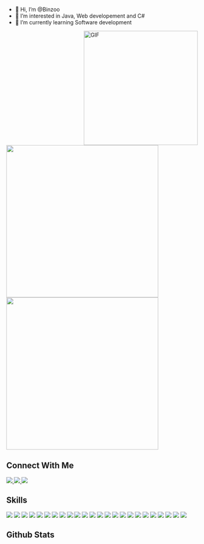 - 👋 Hi, I’m @Binzoo
- 👀 I’m interested in Java, Web developement and C#
- 🌱 I’m currently learning Software development 


<img align="right" alt="GIF" src="https://media4.giphy.com/media/RbDKaczqWovIugyJmW/giphy.gif" width=300 />

<img src="https://img.shields.io/badge/-Pratik%20Neupane.-black?style=for-the-badge" width=400>

<img src="https://img.shields.io/badge/-Fullstack%20MERN%20Developer%20-black?style=for-the-badge" width=400>

<h2>Connect With Me</h2>

<a href="mailto:binamrathapa015@gmail.com">
  <img src="https://img.shields.io/badge/Proton%20Mail-6d4bfe?style=for-the-badge&logo=protonmail&logoColor=white">
</a> 
<a href="https://www.facebook.com/binamra.thapa.96/">
  <img src="https://img.shields.io/badge/Facebook-1877F2?style=for-the-badge&logo=facebook&logoColor=white">
</a> 
<a href="https://www.linkedin.com/in/binamra-thapa-5405ba23b/">
  <img src="https://img.shields.io/badge/Linkedin-1877F2?style=for-the-badge&logo=linkedin&logoColor=white">
</a> 
<!-- <a href="https://twitter.com/lordhendrix_17">
  <img src="https://img.shields.io/badge/Twitter-1DA1F2?style=for-the-badge&logo=twitter&logoColor=white">
</a> -->

## Skills

![](https://img.shields.io/badge/HTML5-E34F26?style=for-the-badge&logo=html5&logoColor=white)
![](https://img.shields.io/badge/CSS3-1572B6?style=for-the-badge&logo=css3&logoColor=white)
![](https://img.shields.io/badge/Bootstrap-7765ea?style=for-the-badge&logo=bootstrap&logoColor=white)
![](https://img.shields.io/badge/Tailwind-fff?style=for-the-badge&logo=tailwind-css&logoColor=38b8d6)
![](https://img.shields.io/badge/Sass-c26191?style=for-the-badge&logo=sass&logoColor=white)
![](https://img.shields.io/badge/JavaScript-F7DF1E?style=for-the-badge&logo=javascript&logoColor=black)
![](https://img.shields.io/badge/React-20232A?style=for-the-badge&logo=react&logoColor=61DAFB)
![](https://img.shields.io/badge/Next.js-fff?style=for-the-badge&logo=nextdotjs&logoColor=000)
![](https://img.shields.io/badge/Node.js-339933?style=for-the-badge&logo=nodedotjs&logoColor=white)
![](https://img.shields.io/badge/Express.js-000000?style=for-the-badge&logo=express&logoColor=white)
![](https://img.shields.io/badge/TypeScript-007ACC?style=for-the-badge&logo=typescript&logoColor=white)
![](https://img.shields.io/badge/PostgreSQL-316192?style=for-the-badge&logo=postgresql&logoColor=white)
![](https://img.shields.io/badge/MongoDB-4EA94B?style=for-the-badge&logo=mongodb&logoColor=white)
![](https://img.shields.io/badge/Amazon_AWS-232F3E?style=for-the-badge&logo=amazon-aws&logoColor=white)
![](https://img.shields.io/badge/GraphQL-e00097?style=for-the-badge&logo=graphql&logoColor=white)
![](https://img.shields.io/badge/GitHub_Actions-2088FF?style=for-the-badge&logo=github-actions&logoColor=white)
![](https://img.shields.io/badge/Arch_Linux-1793D1?style=for-the-badge&logo=arch-linux&logoColor=white)
![](https://img.shields.io/badge/Ubuntu-E95420?style=for-the-badge&logo=ubuntu&logoColor=white)
![](https://img.shields.io/badge/Python-3776AB?style=for-the-badge&logo=python&logoColor=white)
![](https://img.shields.io/badge/Git-F05032?style=for-the-badge&logo=git&logoColor=white)
![](https://img.shields.io/badge/Bash-030303?style=for-the-badge&logo=shell&logoColor=white)
![](https://img.shields.io/badge/Nginx-45923a?style=for-the-badge&logo=nginx&logoColor=white)
![](https://img.shields.io/badge/VS_Code-3ea5ea?style=for-the-badge&logo=visualstudiocode&logoColor=white)
![](https://img.shields.io/badge/vim-449132?style=for-the-badge&logo=vim&logoColor=white)

## Github Stats
<!--<p>
<img width="780px" align="center" src="https://github-readme-streak-stats.herokuapp.com/?user=pratikneupane&theme=chartreuse-dark&hide_border=true&include_all_commits=True&count_private=true" alt="pratikneupane" />
</p>



<img src="https://github-readme-stats.vercel.app/api?username=pratikneupane&theme=chartreuse-dark&hide_border=true&count_private=true&show_icons=true" height=200>  
<img src="https://github-readme-stats.vercel.app/api/top-langs/?username=pratikneupane&langs_count=3&theme=chartreuse-dark&hide_border=true&show_icons=true&hide=html,css,glsl" height=200>

<!---
Binzoo/Binzoo is a ✨ special ✨ repository because its `README.md` (this file) appears on your GitHub profile.
You can click the Preview link to take a look at your changes.
--->
